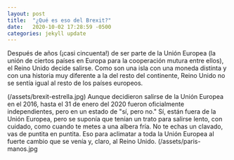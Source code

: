 ```yaml
---
layout: post
title:  "¿Qué es eso del Brexit?"
date:   2020-10-02 17:28:59 -0500
categories: jekyll update
---
```

<p> Después de años (¡casi cincuenta!) de ser parte de la Unión Europea (la unión de ciertos países en Europa para la cooperación mutura entre ellos), 
el Reino Unido decide salirse. Como son una isla con una moneda distinta y con una historia muy diferente a la del resto del continente, Reino Unido 
no se sentía igual al resto de los países europeos.</p>

(/assets/brexit-estrella.jpg)
Aunque decidieron salirse de la Unión Europea en el 2016, hasta el 31 de enero del 2020 fueron oficialmente independientes, pero en un estado de 
"sí, pero no." Sí, están fuera de la Unión Europea, pero se suponía que tenían un trato para salirse lento, con cuidado, como cuando te metes a una 
albera fría. No te echas un clavado, vas de puntita en puntita. Eso para aclimatar a toda la Unión Europea al fuerte cambio que se venía y, claro, 
al Reino Unido.
(/assets/paris-manos.jpg
